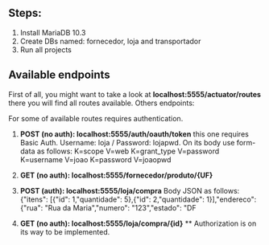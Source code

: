 ## Steps:

1. Install MariaDB 10.3
2. Create DBs named: fornecedor, loja and transportador
3. Run all projects

## Available endpoints

First of all, you might want to take a look at __localhost:5555/actuator/routes__ there you will find all routes available.
Others endpoints:

For some of available routes requires authentication.

1. __POST (no auth): localhost:5555/auth/oauth/token__ this one requires Basic Auth. Username: loja / Password: lojapwd.
  On its body use form-data as follows: 
    K=scope V=web
    K=grant_type V=password
    K=username V=joao
    K=password V=joaopwd
  
2. __GET (no auth): localhost:5555/fornecedor/produto/{UF}__

3. __POST (auth): localhost:5555/loja/compra__
  Body JSON as follows: {"itens": [{"id": 1,"quantidade": 5},{"id": 2,"quantidade": 1}],"endereco": {"rua": "Rua da Maria","numero": "123","estado": "DF
  
4. __GET (no auth): localhost:5555/loja/compra/{id}__
  ** Authorization is on its way to be implemented.
